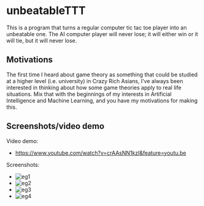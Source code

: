 # unbeatableTTT
This is a program that turns a regular computer tic tac toe player into an unbeatable one. The AI computer player will never lose; it will either win or it will tie, but it will never lose.

## Motivations
The first time I heard about game theory as something that could be studied at a higher level (i.e. university) in Crazy Rich Asians, I've always been interested in thinking about how some game theories apply to real life situations. Mix that with the beginnings of my interests in Artificial Intelligence and Machine Learning, and you have my motivations for making this.

## Screenshots/video demo
Video demo:
 - https://www.youtube.com/watch?v=crAAsNN1kzI&feature=youtu.be

Screenshots:
 - ![eg1](https://i.ibb.co/Pw0ZJd4/eg1.png)
 - ![eg2](https://i.ibb.co/68RShRw/eg2.png)
 - ![eg3](https://i.ibb.co/G24GN3f/eg3.png)
 - ![eg4](https://i.ibb.co/d7yXrkW/eg4.png)
